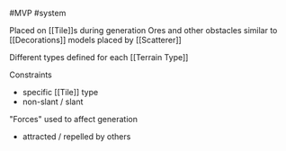 #MVP
#system 

Placed on [[Tile]]s during generation
Ores and other obstacles
similar to [[Decorations]]
models placed by [[Scatterer]]

Different types defined for each [[Terrain Type]]

Constraints
- specific [[Tile]] type
- non-slant / slant

"Forces" used to affect generation
 - attracted / repelled by others
